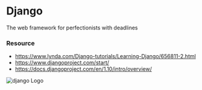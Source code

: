 # Django

The web framework for perfectionists with deadlines

### Resource
- https://www.lynda.com/Django-tutorials/Learning-Django/656811-2.html
- https://www.djangoproject.com/start/
- https://docs.djangoproject.com/en/1.10/intro/overview/


![django Logo](https://www.djangoproject.com/s/img/logos/django-logo-positive.svg)
